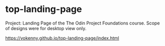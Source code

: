 # top-landing-page

Project: Landing Page of the The Odin Project Foundations course. Scope of designs were for desktop view only.

https://vokenny.github.io/top-landing-page/index.html
